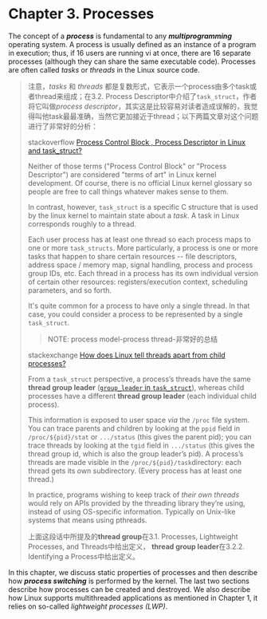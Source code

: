 # Chapter 3. Processes

The concept of a ***process*** is fundamental to any ***multiprogramming*** operating system. A process is usually defined as an instance of a program in execution; thus, if 16 users are running vi at once, there are 16 separate processes (although they can share the same executable code). Processes are often called *tasks* or *threads* in the Linux source code.

> 注意，*tasks* 和 *threads* 都是复数形式，它表示一个process由多个task或者thread来组成；在3.2. Process Descriptor中介绍了`task_struct`，作者将它叫做*process descriptor*，其实这是比较容易对读者造成误解的，我觉得叫他task最最准确，当然它更加接近于thread；以下两篇文章对这个问题进行了非常好的分析：
>
> stackoverflow [Process Control Block , Process Descriptor in Linux and task_struct?](https://stackoverflow.com/questions/47832778/process-control-block-process-descriptor-in-linux-and-task-struct)
>
> Neither of those terms ("Process Control Block" or "Process Descriptor") are considered "terms of art" in Linux kernel development. Of course, there is no official Linux kernel glossary so people are free to call things whatever makes sense to them.
>
> In contrast, however, `task_struct` is a specific C structure that is used by the linux kernel to maintain state about a *task*. A task in Linux corresponds roughly to a thread.
>
> Each user process has at least one thread so each process maps to one or more `task_structs`. More particularly, a process is one or more tasks that happen to share certain resources -- file descriptors, address space / memory map, signal handling, process and process group IDs, etc. Each thread in a process has its own individual version of certain other resources: registers/execution context, scheduling parameters, and so forth.
>
> It's quite common for a process to have only a single thread. In that case, you could consider a process to be represented by a single `task_struct`.
>
> > NOTE: process model-process thread-非常好的总结
>
> stackexchange [How does Linux tell threads apart from child processes?](https://unix.stackexchange.com/questions/434092/how-does-linux-tell-threads-apart-from-child-processes)
>
> From a `task_struct` perspective, a process’s threads have the same **thread group leader** ([`group_leader` in `task_struct`](https://git.kernel.org/pub/scm/linux/kernel/git/torvalds/linux.git/tree/include/linux/sched.h#n697)), whereas child processes have a different **thread group leader** (each individual child process).
>
> This information is exposed to user space *via* the `/proc` file system. You can trace parents and children by looking at the `ppid` field in `/proc/${pid}/stat` or `.../status` (this gives the parent pid); you can trace threads by looking at the `tgid` field in `.../status` (this gives the thread group id, which is also the group leader’s pid). A process’s threads are made visible in the `/proc/${pid}/task`directory: each thread gets its own subdirectory. (Every process has at least one thread.)
>
> In practice, programs wishing to keep track of *their own threads* would rely on APIs provided by the threading library they’re using, instead of using OS-specific information. Typically on Unix-like systems that means using pthreads.
>
> 上面这段话中所提及的**thread group**在3.1. Processes, Lightweight Processes, and Threads中给出定义， **thread group leader**在3.2.2. Identifying a Process中给出定义。

In this chapter, we discuss static properties of processes and then describe how ***process switching*** is performed by the kernel. The last two sections describe how processes can be created and destroyed. We also describe how Linux supports multithreaded applications as mentioned in Chapter 1, it relies on so-called *lightweight processes (LWP)*.

